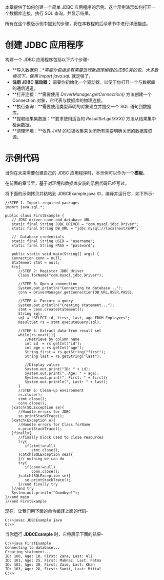 本章提供了如何创建一个简单 JDBC 应用程序的示例。这个示例演示如何打开一个数据库连接，执行 SQL 查询，并显示结果。

所有在这个模版示例中提到的步骤，将在本教程的后续章节中进行详细描述。

# 创建 JDBC 应用程序 #

构建一个 JDBC 应用程序包括以下六个步骤-

- **导入数据包：**需要你包括含有需要进行数据库编程的JDBC类的包。大多数情况下，使用 *import java.sql.**  就足够了。
- **注册 JDBC 驱动器：** 需要你初始化一个驱动器，以便于你打开一个与数据库的通信通道。
- **打开连接：**需要使用 *DriverManager.getConnection()* 方法创建一个 Connection 对象，它代表与数据库的物理连接。
- **执行查询：**需要使用类型声明的对象建立并提交一个 SQL 语句到数据库。
- **提取结果集数据：**要求使用适当的 *ResultSet.getXXX()* 方法从结果集中检索数据。
- **清理环境：**依靠 JVM 的垃圾收集来关闭所有需要明确关闭的数据库资源。

# 示例代码 #


当你在未来需要创建自己的 JDBC 应用程序时，本示例可以作为一个**模板**。

在前面的章节里，基于对环境和数据库安装的示例代码已经写过。

将下面的示例拷贝并粘帖到 JDBCExample.java 中，编译并运行它，如下所示-

```
//STEP 1. Import required packages
import java.sql.*;

public class FirstExample {
   // JDBC driver name and database URL
   static final String JDBC_DRIVER = "com.mysql.jdbc.Driver";  
   static final String DB_URL = "jdbc:mysql://localhost/EMP";

   //  Database credentials
   static final String USER = "username";
   static final String PASS = "password";
   
   public static void main(String[] args) {
   Connection conn = null;
   Statement stmt = null;
   try{
      //STEP 2: Register JDBC driver
      Class.forName("com.mysql.jdbc.Driver");

      //STEP 3: Open a connection
      System.out.println("Connecting to database...");
      conn = DriverManager.getConnection(DB_URL,USER,PASS);

      //STEP 4: Execute a query
      System.out.println("Creating statement...");
      stmt = conn.createStatement();
      String sql;
      sql = "SELECT id, first, last, age FROM Employees";
      ResultSet rs = stmt.executeQuery(sql);

      //STEP 5: Extract data from result set
      while(rs.next()){
         //Retrieve by column name
         int id  = rs.getInt("id");
         int age = rs.getInt("age");
         String first = rs.getString("first");
         String last = rs.getString("last");

         //Display values
         System.out.print("ID: " + id);
         System.out.print(", Age: " + age);
         System.out.print(", First: " + first);
         System.out.println(", Last: " + last);
      }
      //STEP 6: Clean-up environment
      rs.close();
      stmt.close();
      conn.close();
   }catch(SQLException se){
      //Handle errors for JDBC
      se.printStackTrace();
   }catch(Exception e){
      //Handle errors for Class.forName
      e.printStackTrace();
   }finally{
      //finally block used to close resources
      try{
         if(stmt!=null)
            stmt.close();
      }catch(SQLException se2){
      }// nothing we can do
      try{
         if(conn!=null)
            conn.close();
      }catch(SQLException se){
         se.printStackTrace();
      }//end finally try
   }//end try
   System.out.println("Goodbye!");
}//end main
}//end FirstExample
```

现在，让我们用下面的命令编译上面的代码-

```
C:\>javac JDBCExample.java
C:\>
```

当你运行 **JDBCExample** 时，它将展示下面的结果-

```
C:\>java FirstExample
Connecting to database...
Creating statement...
ID: 100, Age: 18, First: Zara, Last: Ali
ID: 101, Age: 25, First: Mahnaz, Last: Fatma
ID: 102, Age: 30, First: Zaid, Last: Khan
ID: 103, Age: 28, First: Sumit, Last: Mittal
C:\>
```